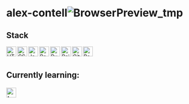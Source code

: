 # alex-contell![BrowserPreview_tmp](https://user-images.githubusercontent.com/68468470/154339596-91192167-7ca4-472e-a6b1-e623d72f8004.gif)




## Stack


<img align="left" alt="HTML5" width="26px" src="https://cdn-icons-png.flaticon.com/512/888/888859.png" />
<img align="left" alt="CSS3" width="26px" src="https://cdn-icons-png.flaticon.com/512/919/919826.png" />
<img align="left" alt="JavaScript" width="26px" src="https://cdn-icons-png.flaticon.com/512/5968/5968292.png" />
<img align="left" alt="React" width="26px" src="https://cdn-icons-png.flaticon.com/512/919/919851.png" />
<img align="left" alt="Ruby" width="26px" src="https://cdn-icons-png.flaticon.com/512/6132/6132219.png" />
<img align="left" alt="Rails" width="26px" src="https://miro.medium.com/max/800/1*eRErB-NQYgwF52eUUK_kkQ.png" />
<img align="left" alt="GitHub" width="26px" src="https://cdn-icons-png.flaticon.com/512/270/270798.png" />
<img align="left" alt="PostgreSQL" width="26px" src="https://cdn-icons-png.flaticon.com/512/5968/5968342.png" />
<br />
<br />

<h2>Currently learning: </p>

<img align="left" alt="typescript" width="26px" src="https://cdn-icons-png.flaticon.com/512/5968/5968381.png" />
